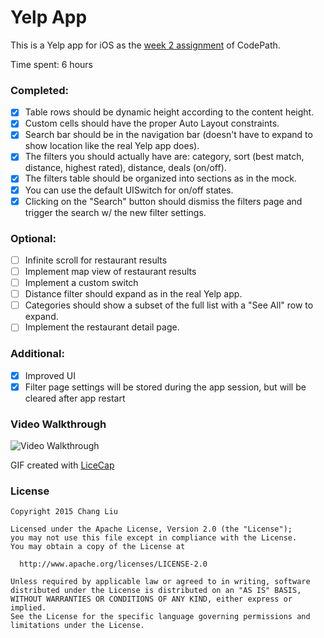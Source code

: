 # Yelp App

This is a Yelp app for iOS as the [week 2 assignment](https://courses.codepath.com/courses/intro_to_ios/unit/2#!assignment) of CodePath.

Time spent: 6 hours

### Completed:

- [x] Table rows should be dynamic height according to the content height.
- [x] Custom cells should have the proper Auto Layout constraints.
- [x] Search bar should be in the navigation bar (doesn't have to expand to show location like the real Yelp app does).
- [x] The filters you should actually have are: category, sort (best match, distance, highest rated), distance, deals (on/off).
- [x] The filters table should be organized into sections as in the mock.
- [x] You can use the default UISwitch for on/off states.
- [x] Clicking on the "Search" button should dismiss the filters page and trigger the search w/ the new filter settings.

### Optional:
- [ ] Infinite scroll for restaurant results
- [ ] Implement map view of restaurant results
- [ ] Implement a custom switch
- [ ] Distance filter should expand as in the real Yelp app.
- [ ] Categories should show a subset of the full list with a "See All" row to expand.
- [ ] Implement the restaurant detail page.

### Additional:
- [x] Improved UI
- [x] Filter page settings will be stored during the app session, but will be cleared after app restart

### Video Walkthrough
![Video Walkthrough](TBD)

GIF created with [LiceCap](http://www.cockos.com/licecap/)


### License
    Copyright 2015 Chang Liu

    Licensed under the Apache License, Version 2.0 (the "License");
    you may not use this file except in compliance with the License.
    You may obtain a copy of the License at

      http://www.apache.org/licenses/LICENSE-2.0

    Unless required by applicable law or agreed to in writing, software
    distributed under the License is distributed on an "AS IS" BASIS,
    WITHOUT WARRANTIES OR CONDITIONS OF ANY KIND, either express or implied.
    See the License for the specific language governing permissions and
    limitations under the License.
